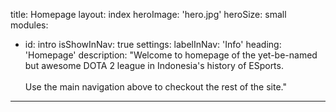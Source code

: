 title: Homepage
layout: index
heroImage: 'hero.jpg'
heroSize: small
modules:
  - id: intro
    isShowInNav: true
    settings:
      labelInNav: 'Info'
      heading: 'Homepage'
      description: "Welcome to homepage of the yet-be-named but awesome DOTA 2 league in Indonesia's history of ESports.<br><br>Use the main navigation above to checkout the rest of the site."
---
